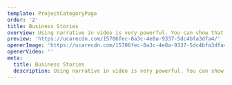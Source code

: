 ```yaml
---
template: ProjectCategoryPage
order: '2'
title: Business Stories
overview: Using narrative in video is very powerful. You can show that your business is genuine, explain your product and get straight to the point of what it is you want your viewer to know. We love telling your stories.
preview: 'https://ucarecdn.com/15706fec-8a3c-4e8a-9337-5dc4bfa3dfa4/'
openerImage: 'https://ucarecdn.com/15706fec-8a3c-4e8a-9337-5dc4bfa3dfa4/'
openerVideo: ''
meta:
  title: Business Stories
  description: Using narrative in video is very powerful. You can show that your business is genuine, explain your product and get straight to the point of what it is you want your viewer to know. We love telling your stories.
---
```

